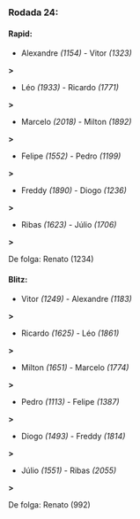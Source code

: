 ### Rodada 24:

#### Rapid:

* Alexandre *(1154)*     -     Vitor *(1323)*

 **>** 
* Léo *(1933)*     -     Ricardo *(1771)*

 **>** 
* Marcelo *(2018)*     -     Milton *(1892)*

 **>** 
* Felipe *(1552)*     -     Pedro *(1199)*

 **>** 
* Freddy *(1890)*     -     Diogo *(1236)*

 **>** 
* Ribas *(1623)*     -     Júlio *(1706)*

 **>** 

De folga: Renato (1234)

#### Blitz:

* Vitor *(1249)*     -     Alexandre *(1183)*

 **>** 
* Ricardo *(1625)*     -     Léo *(1861)*

 **>** 
* Milton *(1651)*     -     Marcelo *(1774)*

 **>** 
* Pedro *(1113)*     -     Felipe *(1387)*

 **>** 
* Diogo *(1493)*     -     Freddy *(1814)*

 **>** 
* Júlio *(1551)*     -     Ribas *(2055)*

 **>** 

De folga: Renato (992)

